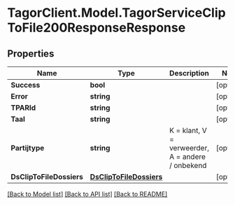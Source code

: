 # TagorClient.Model.TagorServiceClipToFile200ResponseResponse

## Properties

Name | Type | Description | Notes
------------ | ------------- | ------------- | -------------
**Success** | **bool** |  | [optional] 
**Error** | **string** |  | [optional] 
**TPARId** | **string** |  | [optional] 
**Taal** | **string** |  | [optional] 
**Partijtype** | **string** | K &#x3D; klant, V &#x3D; verweerder, A &#x3D; andere / onbekend | [optional] 
**DsClipToFileDossiers** | [**DsClipToFileDossiers**](DsClipToFileDossiers.md) |  | [optional] 

[[Back to Model list]](../README.md#documentation-for-models) [[Back to API list]](../README.md#documentation-for-api-endpoints) [[Back to README]](../README.md)

